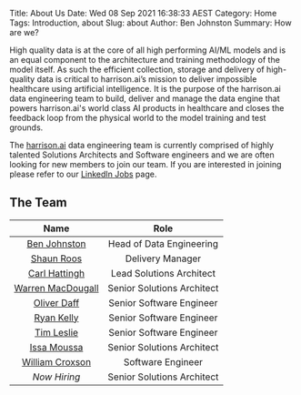 Title: About Us 
Date: Wed 08 Sep 2021 16:38:33 AEST
Category: Home 
Tags: Introduction, about 
Slug: about 
Author: Ben Johnston 
Summary: How are we? 

High quality data is at the core of all high performing AI/ML models and is an equal component to the architecture and training methodology of the model itself.  As such the efficient collection, storage and delivery of high-quality data is critical to harrison.ai’s mission to deliver impossible healthcare using artificial intelligence.  It is the purpose of the harrison.ai data engineering team to build, deliver and manage the data engine that powers harrison.ai's world class AI products in healthcare and closes the feedback loop from the physical world to the model training and test grounds.

The [harrison.ai](https://www.harrison.ai) data engineering team is currently comprised of highly talented Solutions Architects and Software engineers and we are often looking for new members to join our team.  If you are interested in joining please refer to our [LinkedIn Jobs](https://www.linkedin.com/company/harrison-ai/jobs/) page. 

## The Team

|                         Name                         |            Role            |
| :--------------------------------------------------: | :------------------------: |
|    [Ben Johnston](https://github.com/doc-E-brown)    |  Head of Data Engineering  |
|     [Shaun Roos](https://github.com/shaunroos78)     |      Delivery Manager      |
|    [Carl Hattingh](https://github.com/schattingh)    |  Lead Solutions Architect  |
| [Warren MacDougall](https://github.com/wgmacdougall) | Senior Solutions Architect |
|     [Oliver Daff](https://github.com/oliverdaff)     |  Senior Software Engineer  |
|         [Ryan Kelly](https://github.com/rfk)         |  Senior Software Engineer  |
|      [Tim Leslie](https://github.com/timleslie)      |  Senior Software Engineer  |
|      [Issa Moussa](https://github.com/comozo)        | Senior Solutions Architect |
|    [William Croxson](https://github.com/peasee)      |      Software Engineer     |
|                     *Now Hiring*                     | Senior Solutions Architect |
